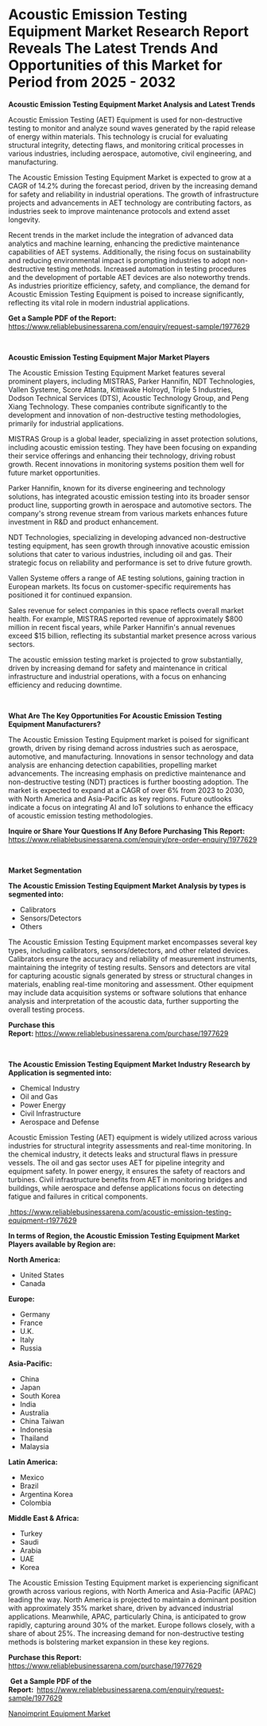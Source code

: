 <p><h1>Acoustic Emission Testing Equipment Market Research Report Reveals The Latest Trends And Opportunities of this Market for Period from 2025 - 2032</h1></p><p><strong>Acoustic Emission Testing Equipment Market Analysis and Latest Trends</strong></p>
<p><p>Acoustic Emission Testing (AET) Equipment is used for non-destructive testing to monitor and analyze sound waves generated by the rapid release of energy within materials. This technology is crucial for evaluating structural integrity, detecting flaws, and monitoring critical processes in various industries, including aerospace, automotive, civil engineering, and manufacturing. </p><p>The Acoustic Emission Testing Equipment Market is expected to grow at a CAGR of 14.2% during the forecast period, driven by the increasing demand for safety and reliability in industrial operations. The growth of infrastructure projects and advancements in AET technology are contributing factors, as industries seek to improve maintenance protocols and extend asset longevity. </p><p>Recent trends in the market include the integration of advanced data analytics and machine learning, enhancing the predictive maintenance capabilities of AET systems. Additionally, the rising focus on sustainability and reducing environmental impact is prompting industries to adopt non-destructive testing methods. Increased automation in testing procedures and the development of portable AET devices are also noteworthy trends. As industries prioritize efficiency, safety, and compliance, the demand for Acoustic Emission Testing Equipment is poised to increase significantly, reflecting its vital role in modern industrial applications.</p></p>
<p><strong>Get a Sample PDF of the Report:&nbsp;</strong> <a href="https://www.reliablebusinessarena.com/enquiry/request-sample/1977629?utm_campaign=3181&utm_medium=2&utm_source=Github&utm_content=ia&utm_term=11042025&utm_id=acoustic-emission-testing-equipment">https://www.reliablebusinessarena.com/enquiry/request-sample/1977629</a></p>
<p>&nbsp;</p>
<p><strong>Acoustic Emission Testing Equipment Major Market Players</strong></p>
<p><p>The Acoustic Emission Testing Equipment Market features several prominent players, including MISTRAS, Parker Hannifin, NDT Technologies, Vallen Systeme, Score Atlanta, Kittiwake Holroyd, Triple 5 Industries, Dodson Technical Services (DTS), Acoustic Technology Group, and Peng Xiang Technology. These companies contribute significantly to the development and innovation of non-destructive testing methodologies, primarily for industrial applications.</p><p>MISTRAS Group is a global leader, specializing in asset protection solutions, including acoustic emission testing. They have been focusing on expanding their service offerings and enhancing their technology, driving robust growth. Recent innovations in monitoring systems position them well for future market opportunities.</p><p>Parker Hannifin, known for its diverse engineering and technology solutions, has integrated acoustic emission testing into its broader sensor product line, supporting growth in aerospace and automotive sectors. The company's strong revenue stream from various markets enhances future investment in R&D and product enhancement.</p><p>NDT Technologies, specializing in developing advanced non-destructive testing equipment, has seen growth through innovative acoustic emission solutions that cater to various industries, including oil and gas. Their strategic focus on reliability and performance is set to drive future growth.</p><p>Vallen Systeme offers a range of AE testing solutions, gaining traction in European markets. Its focus on customer-specific requirements has positioned it for continued expansion.</p><p>Sales revenue for select companies in this space reflects overall market health. For example, MISTRAS reported revenue of approximately $800 million in recent fiscal years, while Parker Hannifin's annual revenues exceed $15 billion, reflecting its substantial market presence across various sectors.</p><p>The acoustic emission testing market is projected to grow substantially, driven by increasing demand for safety and maintenance in critical infrastructure and industrial operations, with a focus on enhancing efficiency and reducing downtime.</p></p>
<p>&nbsp;</p>
<p><strong>What Are The Key Opportunities For Acoustic Emission Testing Equipment Manufacturers?</strong></p>
<p><p>The Acoustic Emission Testing Equipment market is poised for significant growth, driven by rising demand across industries such as aerospace, automotive, and manufacturing. Innovations in sensor technology and data analysis are enhancing detection capabilities, propelling market advancements. The increasing emphasis on predictive maintenance and non-destructive testing (NDT) practices is further boosting adoption. The market is expected to expand at a CAGR of over 6% from 2023 to 2030, with North America and Asia-Pacific as key regions. Future outlooks indicate a focus on integrating AI and IoT solutions to enhance the efficacy of acoustic emission testing methodologies.</p></p>
<p><strong>Inquire or Share Your Questions If Any Before Purchasing This Report:</strong> <a href="https://www.reliablebusinessarena.com/enquiry/pre-order-enquiry/1977629?utm_campaign=3181&utm_medium=2&utm_source=Github&utm_content=ia&utm_term=11042025&utm_id=acoustic-emission-testing-equipment">https://www.reliablebusinessarena.com/enquiry/pre-order-enquiry/1977629</a></p>
<p>&nbsp;</p>
<p><strong>Market Segmentation</strong></p>
<p><strong>The Acoustic Emission Testing Equipment Market Analysis by types is segmented into:</strong></p>
<p><ul><li>Calibrators</li><li>Sensors/Detectors</li><li>Others</li></ul></p>
<p><p>The Acoustic Emission Testing Equipment market encompasses several key types, including calibrators, sensors/detectors, and other related devices. Calibrators ensure the accuracy and reliability of measurement instruments, maintaining the integrity of testing results. Sensors and detectors are vital for capturing acoustic signals generated by stress or structural changes in materials, enabling real-time monitoring and assessment. Other equipment may include data acquisition systems or software solutions that enhance analysis and interpretation of the acoustic data, further supporting the overall testing process.</p></p>
<p><strong>Purchase this Report:&nbsp;</strong><a href="https://www.reliablebusinessarena.com/purchase/1977629?utm_campaign=3181&utm_medium=2&utm_source=Github&utm_content=ia&utm_term=11042025&utm_id=acoustic-emission-testing-equipment">https://www.reliablebusinessarena.com/purchase/1977629</a></p>
<p>&nbsp;</p>
<p><strong>The Acoustic Emission Testing Equipment Market Industry Research by Application is segmented into:</strong></p>
<p><ul><li>Chemical Industry</li><li>Oil and Gas</li><li>Power Energy</li><li>Civil Infrastructure</li><li>Aerospace and Defense</li></ul></p>
<p><p>Acoustic Emission Testing (AET) equipment is widely utilized across various industries for structural integrity assessments and real-time monitoring. In the chemical industry, it detects leaks and structural flaws in pressure vessels. The oil and gas sector uses AET for pipeline integrity and equipment safety. In power energy, it ensures the safety of reactors and turbines. Civil infrastructure benefits from AET in monitoring bridges and buildings, while aerospace and defense applications focus on detecting fatigue and failures in critical components.</p></p>
<p><a href="https://www.reliablebusinessarena.com/acoustic-emission-testing-equipment-r1977629?utm_campaign=3181&utm_medium=2&utm_source=Github&utm_content=ia&utm_term=11042025&utm_id=acoustic-emission-testing-equipment">&nbsp;https://www.reliablebusinessarena.com/acoustic-emission-testing-equipment-r1977629</a></p>
<p><strong>In terms of Region, the Acoustic Emission Testing Equipment Market Players available by Region are:</strong></p>
<p>
    <p> <strong> North America: </strong>
        <ul>
            <li>United States</li>
            <li>Canada</li>
        </ul>
        </p> 
    <p> <strong> Europe: </strong>
        <ul>
            <li>Germany</li>
            <li>France</li>
            <li>U.K.</li>
            <li>Italy</li>
            <li>Russia</li>
        </ul>
        </p> 
    <p> <strong> Asia-Pacific: </strong>
        <ul>
            <li>China</li>
            <li>Japan</li>
            <li>South Korea</li>
            <li>India</li>
            <li>Australia</li>
            <li>China Taiwan</li>
            <li>Indonesia</li>
            <li>Thailand</li>
            <li>Malaysia</li>
        </ul>
        </p> 
    <p> <strong> Latin America: </strong>
        <ul>
            <li>Mexico</li>
            <li>Brazil</li>
            <li>Argentina Korea</li>
            <li>Colombia</li>
        </ul>
        </p> 
    <p> <strong> Middle East & Africa: </strong>
        <ul>
            <li>Turkey</li>
            <li>Saudi</li>
            <li>Arabia</li>
            <li>UAE</li>
            <li>Korea</li>
        </ul>
    </p>
    </p>
<p><p>The Acoustic Emission Testing Equipment market is experiencing significant growth across various regions, with North America and Asia-Pacific (APAC) leading the way. North America is projected to maintain a dominant position with approximately 35% market share, driven by advanced industrial applications. Meanwhile, APAC, particularly China, is anticipated to grow rapidly, capturing around 30% of the market. Europe follows closely, with a share of about 25%. The increasing demand for non-destructive testing methods is bolstering market expansion in these key regions.</p></p>
<p><strong>Purchase this Report: </strong><a href="https://www.reliablebusinessarena.com/purchase/1977629?utm_campaign=3181&utm_medium=2&utm_source=Github&utm_content=ia&utm_term=11042025&utm_id=acoustic-emission-testing-equipment">https://www.reliablebusinessarena.com/purchase/1977629</a></p>
<p>&nbsp;<strong>Get a Sample PDF of the Report:&nbsp;&nbsp;</strong><a href="https://www.reliablebusinessarena.com/enquiry/request-sample/1977629?utm_campaign=3181&utm_medium=2&utm_source=Github&utm_content=ia&utm_term=11042025&utm_id=acoustic-emission-testing-equipment">https://www.reliablebusinessarena.com/enquiry/request-sample/1977629</a></p>
<p><strong></strong></p>
<p><p><a href="https://github.com/abararybar2x/Market-Research-Report-List-1/blob/main/nanoimprint-equipment-market.md?utm_campaign=3181&utm_medium=2&utm_source=Github&utm_content=ia&utm_term=11042025&utm_id=acoustic-emission-testing-equipment">Nanoimprint Equipment Market</a></p></p>